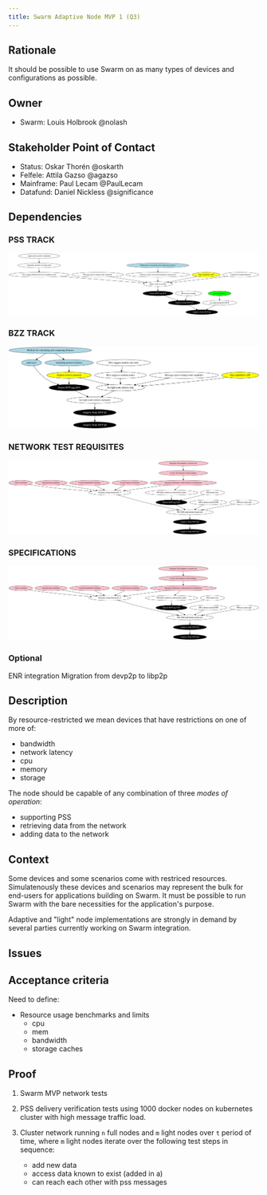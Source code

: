 ```yaml
---
title: Swarm Adaptive Node MVP 1 (Q3)
---
```


## Rationale ##

It should be possible to use Swarm on as many types of devices and configurations as possible.

## Owner ##

- Swarm: Louis Holbrook @nolash

## Stakeholder Point of Contact ##

- Status: Oskar Thorén @oskarth
- Felfele: Attila Gazso @agazso
- Mainframe: Paul Lecam @PaulLecam
- Datafund: Daniel Nickless @significance

## Dependencies ##

### PSS TRACK

![Missing pss dependency graph](https://raw.githubusercontent.com/nolash/swarm-adaptive-node/master/gfx/pssdep.svg)

### BZZ TRACK

![Missing bzz dependency graph](https://raw.githubusercontent.com/nolash/swarm-adaptive-node/master/gfx/bzzdep.svg)

### NETWORK TEST REQUISITES

![Missing network test dependency graph](https://raw.githubusercontent.com/nolash/swarm-adaptive-node/master/gfx/testdep.svg)

### SPECIFICATIONS

![Missing network test dependency graph](https://raw.githubusercontent.com/nolash/swarm-adaptive-node/master/gfx/testdep.svg)

### Optional ###

ENR integration
Migration from devp2p to libp2p

## Description ##

By resource-restricted we mean devices that have restrictions on one of more of:

- bandwidth
- network latency
- cpu
- memory
- storage

The node should be capable of any combination of three _modes of operation_:

- supporting PSS
- retrieving data from the network
- adding data to the network

## Context ##

Some devices and some scenarios come with restriced resources. Simulatenously these devices and scenarios may represent the bulk for end-users for applications building on Swarm. It must be possible to run Swarm with the bare necessities for the application's purpose.

Adaptive and "light" node implementations are strongly in demand by several parties currently working on Swarm integration. 

## Issues ##

## Acceptance criteria ##

Need to define:

- Resource usage benchmarks and limits
	* cpu
	* mem
	* bandwidth
	* storage caches

## Proof ##

1. Swarm MVP network tests

1. PSS delivery verification tests using 1000 docker nodes on kubernetes cluster with high message traffic load.

1. Cluster network running `n` full nodes and `m` light nodes over `t` period of time, where `m` light nodes iterate over the following test steps in sequence:
	* add new data 
	* access data known to exist (added in a)
	* can reach each other with pss messages

